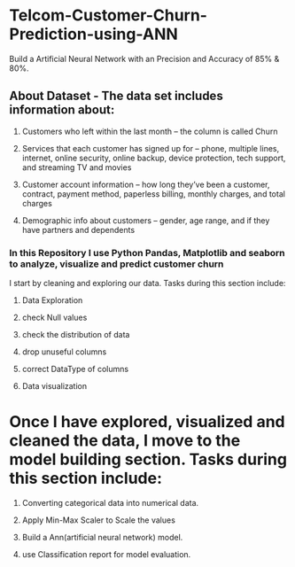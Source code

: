 # Telcom-Customer-Churn-Prediction-using-ANN
Build a Artificial Neural Network with an Precision and Accuracy of 85% &amp; 80%. 

## About Dataset - The data set includes information about:

1. Customers who left within the last month – the column is called Churn

2. Services that each customer has signed up for – phone, multiple lines, internet, online security, online backup, device protection, tech support, and streaming TV and movies

3. Customer account information – how long they’ve been a customer, contract, payment method, paperless billing, monthly charges, and total charges

4. Demographic info about customers – gender, age range, and if they have partners and dependents

### In this Repository I use Python Pandas, Matplotlib and seaborn to analyze, visualize and predict customer churn

I start by cleaning and exploring our data. Tasks during this section include:

 1. Data Exploration
 
 2. check Null values
 
 3. check the distribution of data
 
 4. drop unuseful columns
 
 5. correct DataType of columns
 
 6. Data visualization

# Once I have explored, visualized and cleaned the data, I move to the model building section. Tasks during this section include:
  
 1. Converting categorical data into numerical data.
 
 2. Apply Min-Max Scaler to Scale the values
 
 3. Build a Ann(artificial neural network) model.
 
 4. use Classification report for model evaluation.
